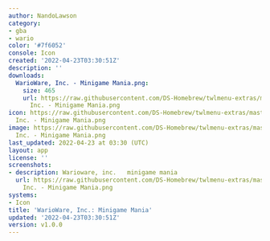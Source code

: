 ```yaml
---
author: NandoLawson
category:
- gba
- wario
color: '#7f6052'
console: Icon
created: '2022-04-23T03:30:51Z'
description: ''
downloads:
  WarioWare, Inc. - Minigame Mania.png:
    size: 465
    url: https://raw.githubusercontent.com/DS-Homebrew/twlmenu-extras/master/_nds/TWiLightMenu/icons/WarioWare,
      Inc. - Minigame Mania.png
icon: https://raw.githubusercontent.com/DS-Homebrew/twlmenu-extras/master/_nds/TWiLightMenu/icons/WarioWare,
  Inc. - Minigame Mania.png
image: https://raw.githubusercontent.com/DS-Homebrew/twlmenu-extras/master/_nds/TWiLightMenu/icons/WarioWare,
  Inc. - Minigame Mania.png
last_updated: 2022-04-23 at 03:30 (UTC)
layout: app
license: ''
screenshots:
- description: Warioware, inc.   minigame mania
  url: https://raw.githubusercontent.com/DS-Homebrew/twlmenu-extras/master/_nds/TWiLightMenu/icons/WarioWare,
    Inc. - Minigame Mania.png
systems:
- Icon
title: 'WarioWare, Inc.: Minigame Mania'
updated: '2022-04-23T03:30:51Z'
version: v1.0.0
---
```

